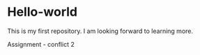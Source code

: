 # Hello-world
This is my first repository.
I am looking forward to learning more.

Assignment - conflict 2